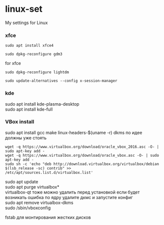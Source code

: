# linux-set
My settings for Linux
  
### xfce  
```
sudo apt install xfce4
```
```
sudo dpkg-reconfigure gdm3
```
for xfce 
```
sudo dpkg-reconfigure lightdm
```
```
sudo update-alternatives --config x-session-manager
```
### kde
sudo apt install kde-plasma-desktop  
sudo apt install kde-full  

### VBox install
sudo apt install gcc make linux-headers-$(uname -r) dkms  по идее должны уже стоять  
```
wget -q https://www.virtualbox.org/download/oracle_vbox_2016.asc -O- | sudo apt-key add -  
wget -q https://www.virtualbox.org/download/oracle_vbox.asc -O- | sudo apt-key add -  
sudo sh -c 'echo "deb http://download.virtualbox.org/virtualbox/debian $(lsb_release -sc) contrib" >> /etc/apt/sources.list.d/virtualbox.list'
```
sudo apt update  
sudo apt purge virtualbox*  
virtualbox-qt тоже можно удалить перед установкой
если будет возникать ошибка по ядру удалите дкмс и запустите конфиг  
sudo apt remove virtualbox-dkms  
sudo /sbin/vboxconfig  

fstab для монтирования жестких дисков  
